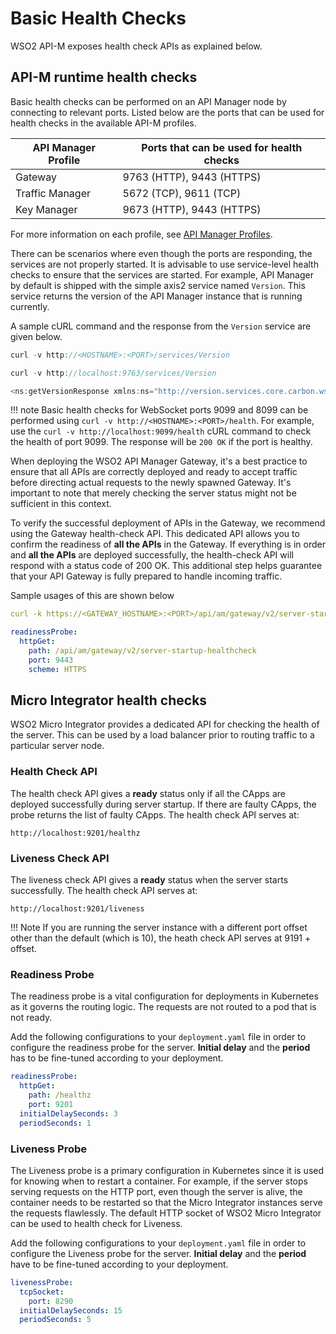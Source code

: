 # Basic Health Checks

WSO2 API-M exposes health check APIs as explained below.

## API-M runtime health checks

Basic health checks can be performed on an API Manager node by connecting to relevant ports. Listed below are the ports that can be used for health checks in the available API-M profiles.

| API Manager Profile | Ports that can be used for health checks |
|---------------------|------------------------------------------|
| Gateway             | 9763 (HTTP), 9443 (HTTPS)                |
| Traffic Manager     | 5672 (TCP), 9611 (TCP)       |
| Key Manager         | 9673 (HTTP), 9443 (HTTPS)                |

For more information on each profile, see [API Manager Profiles]({{base_path}}/install-and-setup/setup/distributed-deployment/product-profiles).

There can be scenarios where even though the ports are responding, the services are not properly started. It is advisable to use service-level health checks to ensure that the services are started. For example, API Manager by default is shipped with the simple axis2 service named `Version`. This service returns the version of the API Manager instance that is running currently.

A sample cURL command and the response from the `Version` service are given below.

``` java tab="Format"
curl -v http://<HOSTNAME>:<PORT>/services/Version
```

``` java tab="Example"
curl -v http://localhost:9763/services/Version
```

``` java tab="Response"
<ns:getVersionResponse xmlns:ns="http://version.services.core.carbon.wso2.org"><return>WSO2 API Manager-4.2.0</return></ns:getVersionResponse>
```

!!! note
    Basic health checks for WebSocket ports 9099 and 8099 can be performed using `curl -v http://<HOSTNAME>:<PORT>/health`. For example, use the `curl -v http://localhost:9099/health` cURL command to check the health of port 9099. The response will be `200 OK` if the port is healthy.


When deploying the WSO2 API Manager Gateway, it's a best practice to ensure that all APIs are correctly deployed and ready to accept traffic before directing actual requests to the newly spawned Gateway. It's important to note that merely checking the server status might not be sufficient in this context.

To verify the successful deployment of APIs in the Gateway, we recommend using the Gateway health-check API. This dedicated API allows you to confirm the readiness of **all the APIs** in the Gateway. If everything is in order and **all the APIs** are deployed successfully, the health-check API will respond with a status code of 200 OK. This additional step helps guarantee that your API Gateway is fully prepared to handle incoming traffic.

Sample usages of this are shown below

``` yaml tab="cURL"
curl -k https://<GATEWAY_HOSTNAME>:<PORT>/api/am/gateway/v2/server-startup-healthcheck
```

``` yaml tab="Kubernetes"
readinessProbe:
  httpGet:
    path: /api/am/gateway/v2/server-startup-healthcheck
    port: 9443
    scheme: HTTPS
```

## Micro Integrator health checks

WSO2 Micro Integrator provides a dedicated API for checking the health of the server. This can be used by a load 
balancer prior to routing traffic to a particular server node.

### Health Check API

The health check API gives a **ready** status only if all the CApps are deployed successfully during server startup. If there are faulty CApps, the probe returns the list of faulty CApps. The health check API serves at:

`http://localhost:9201/healthz`

### Liveness Check API

The liveness check API gives a **ready** status when the server starts successfully.
The health check API serves at:

`http://localhost:9201/liveness`

!!! Note
    If you are running the server instance with a different port offset other than the default (which is 10), the heath
    check API serves at 9191 + offset.  
    

### Readiness Probe

The readiness probe is a vital configuration for deployments in Kubernetes as it governs the routing logic. The requests 
are not routed to a pod that is not ready.

Add the following configurations to your `deployment.yaml` file in order to configure the readiness probe for
the server. **Initial delay** and the **period** has to be fine-tuned according to your deployment.

```yaml
readinessProbe:
  httpGet:
    path: /healthz
    port: 9201
  initialDelaySeconds: 3
  periodSeconds: 1
```

### Liveness Probe

The Liveness probe is a primary configuration in Kubernetes since it is used for knowing when to restart a container. For 
example, if the server stops serving requests on the HTTP port, even though the server is alive, the container needs to 
be restarted so that the Micro Integrator instances serve the requests flawlessly. The default HTTP socket of WSO2 Micro 
Integrator can be used to health check for Liveness.

Add the following configurations to your `deployment.yaml` file in order to configure the Liveness probe for
the server. **Initial delay** and the **period** have to be fine-tuned according to your deployment.

```yaml
livenessProbe:
  tcpSocket:
    port: 8290
  initialDelaySeconds: 15
  periodSeconds: 5
```

